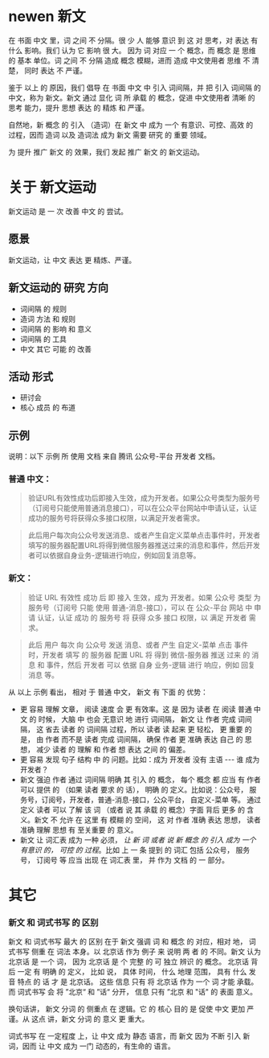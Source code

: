 newen 新文
==========

在  书面 中文 里，词 之间 不 分隔。很 少 人 能够 意识 到 这 对 思考，对 表达 有 什么 影响。我们 认为 它 影响 很 大。  因为 词 对应 一 个 概念，而 概念 是 思维 的 基本 单位。词 之间 不 分隔 造成 概念 模糊，进而 造成 中文使用者 思维 不 清楚， 同时 表达 不 严谨。

鉴于 以上 的 原因，我们 倡导 在 书面 中文 中 引入 词间隔，并 把 引入 词间隔 的 中文，称为 新文。新文 通过 显化 词 所 承载 的 概念，促进 中文使用者 清晰 的 思考 能力，提升 思想 表达 的 精炼 和 严谨。 

自然地，新 概念 的 引入 （造词）在 新文 中 成为 一个 有意识、可控、高效 的 过程，因而 造词 以及 造词法 成为 新文 需要 研究 的 重要 领域。

为 提升 推广 新文 的 效果，我们 发起 推广 新文 的 新文运动。

关于 新文运动
=============

新文运动 是 一 次 改善 中文 的 尝试。 

愿景
----
新文运动，让 中文 表达 更 精炼、严谨。

新文运动的 研究 方向
-----------------
- 词间隔 的 规则
- 造词 方法 和 规则
- 词间隔 的 影响 和 意义
- 词间隔 的 工具
- 中文 其它 可能 的 改善

活动 形式
--------
- 研讨会
- 核心 成员 的 布道

示例
---

说明：以下 示例 所 使用 文档 来自 腾讯 公众号-平台 开发者 文档。

### 普通 中文：
> 验证URL有效性成功后即接入生效，成为开发者。如果公众号类型为服务号（订阅号只能使用普通消息接口），可以在公众平台网站中申请认证，认证成功的服务号将获得众多接口权限，以满足开发者需求。

> 此后用户每次向公众号发送消息、或者产生自定义菜单点击事件时，开发者填写的服务器配置URL将得到微信服务器推送过来的消息和事件，然后开发者可以依据自身业务-逻辑进行响应，例如回复消息等。

### 新文：
> 验证 URL 有效性 成功 后 即 接入 生效，成为 开发者。如果 公众号 类型 为 服务号（订阅号 只能 使用 普通-消息-接口），可以 在 公众-平台 网站 中 申请 认证，认证 成功 的 服务号 将 获得 众多 接口 权限，以 满足 开发者 需求。

> 此后 用户 每次 向 公众号 发送 消息、或者 产生 自定义-菜单 点击 事件 时，开发者 填写 的 服务器 配置 URL 将 得到 微信-服务器 推送 过来 的 消息 和 事件，然后 开发者 可以 依据 自身 业务-逻辑 进行 响应，例如 回复 消息 等。

从 以上 示例 看出， 相对 于 普通 中文， 新文 有 下面 的 优势：
- 更 容易 理解 文章， 阅读 速度 会 更 有效率。这 是 因为 读者 在 阅读 普通 中文 的 时候， 大脑 中 也会 无意识 地 进行 词间隔， 新文  让 作者 完成 词间隔， 这 省去 读者 的 词间隔 过程，所以 读者 读 起来 更 轻松， 更 重要 的 是， 由 作者 而不是 读者 完成 词间隔， 确保 作者 更 准确 表达 自己 的 思想， 减少 读者 的 理解 和 作者 想 表达 之间 的 偏差。
- 更 容易 发现 句子 结构 中 的 问题。比如：成为 开发者 没有 主语 --- 谁 成为 开发者？
- 新文 强迫 作者 通过 词间隔 明确 其 引入 的 概念， 每个 概念 都 应当 有 作者 可以 提供 的 （如果 读者 要求 的 话）， 明确 的 定义。比如说：公众号， 服务号，订阅号，开发者，普通-消息-接口，公众平台， 自定义-菜单 等。 通过 定义 读者 可以 了解 该 词 （或者 说 其 承载 的 概念）字面 背后 更多 的 含义。新文 不 允许 在 这里 有 模糊 的 空间， 这 对 作者 准确 表达 思想， 读者 准确 理解 思想 有 至关重要 的 意义。
- 新文 让 词汇表 成为 一种 必须， *让 新 词 或者 说 新 概念 的 引入 成为 一个 有意识 的， 可控 的 过程*。比如 上 一 条 提到 的 词汇 包括 公众号， 服务号， 订阅号 等 应当 出现 在 词汇表 里， 并 作为 文档 的 一 部分。

其它
====

### 新文 和 词式书写 的 区别
新文 和 词式书写 最大 的 区别 在于 新文 强调 词 和 概念 的 对应，相对 地， 词式书写 侧重 在 词法 本身。以 北京话 作为 例子 来 说明 两 者 的 不同。新文 认为 北京话 是 一个 词， 因为 北京话 是 个 完整 的 可 独立 辨识 的 概念。 北京话 背后 一定 有 明确 的 定义， 比如 说， 具体 时间， 什么 地理 范围， 具有 什么 发音 特点 的 话 才 是 北京话。 这些 信息 只有 将 北京话 作为 一个 词 才能 承载。 而 词式书写 会 将 ”北京“ 和 ”话“ 分开， 信息 只有 ”北京 和 "话" 的 表面 意义。

换句话讲， 新文 分词 的 侧重点 在 逻辑。它 的 核心 目的 是 促使 中文 更加 严谨。从 这点 讲，新文 分词 的 意义 更 重大。

词式书写 在 一定程度 上，让 中文 成为 静态 语言，而 新文 因为 不断 引入 新词，因而 让 中文 成为 一门 动态的，有生命的 语言。




